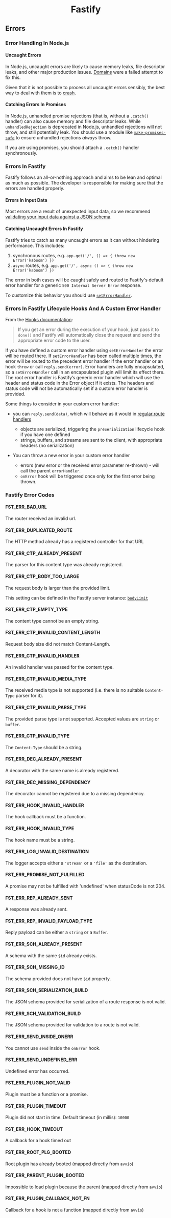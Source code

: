 <h1 align="center">Fastify</h1>

<a id="errors"></a>
## Errors

<a name="error-handling"></a>
### Error Handling In Node.js

#### Uncaught Errors
In Node.js, uncaught errors are likely to cause memory leaks, file descriptor leaks, and other major production issues. [Domains](https://nodejs.org/en/docs/guides/domain-postmortem/) were a failed attempt to fix this. 

Given that it is not possible to process all uncaught errors sensibly, the best way to deal with them is to [crash](https://nodejs.org/api/process.html#process_warning_using_uncaughtexception_correctly). 

#### Catching Errors In Promises
In Node.js, unhandled promise rejections (that is, without a `.catch()` handler) can also cause memory and file descriptor leaks. While `unhandledRejection` is deprecated in Node.js, unhandled rejections will not throw, and still potentially leak. You should use a module like [`make-promises-safe`](https://github.com/mcollina/make-promises-safe) to ensure unhandled rejections _always_ throw.

If you are using promises, you should attach a `.catch()` handler synchronously.

### Errors In Fastify
Fastify follows an all-or-nothing approach and aims to be lean and optimal as much as possible. The developer is responsible for making sure that the errors are handled properly. 

#### Errors In Input Data
Most errors are a result of unexpected input data, so we recommend [validating your input data against a JSON schema](Validation-and-Serialization.md).

#### Catching Uncaught Errors In Fastify
Fastify tries to catch as many uncaught errors as it can without hindering performance. This includes:

1. synchronous routes, e.g. `app.get('/', () => { throw new Error('kaboom') })`
2. `async` routes, e.g. `app.get('/', async () => { throw new Error('kaboom') })`

The error in both cases will be caught safely and routed to Fastify's default error handler for a generic `500 Internal Server Error` response. 

To customize this behavior you should use [`setErrorHandler`](Server.md#seterrorhandler).

### Errors In Fastify Lifecycle Hooks And A Custom Error Handler

From the [Hooks documentation](Hooks.md#manage-errors-from-a-hook): 
> If you get an error during the execution of your hook, just pass it to `done()` and Fastify will automatically close the request and send the appropriate error code to the user.

If you have defined a custom error handler using `setErrorHandler` the error will
be routed there. If `setErrorHandler` has been called multiple times, the error will be
routed to the precedent error handler if the error handler or an hook `throw` or
call `reply.send(error)`.
Error handlers are fully encapsulated, so a `setErrorHandler` call in an encapsulated
plugin will limit its effect there.
The root error handler is Fastify’s generic error handler which will use the header
and status code in the Error object if it exists.
The headers and status code will not be automatically set if a custom error handler
is provided.

Some things to consider in your custom error handler: 

- you can `reply.send(data)`, which will behave as it would in [regular route handlers](Reply.md#senddata)
	- objects are serialized, triggering the `preSerialization` lifecycle hook if you have one defined
	- strings, buffers, and streams are sent to the client, with appropriate headers (no serialization)

- You can throw a new error in your custom error handler
	- errors (new error or the received error parameter re-thrown) - will call the parent `errorHandler`.
  - `onError` hook will be triggered once only for the first error being thrown.

<a name="fastify-error-codes"></a>
### Fastify Error Codes

<a name="FST_ERR_BAD_URL"></a>
#### FST_ERR_BAD_URL

The router received an invalid url.

<a name="FST_ERR_DUPLICATED_ROUTE"></a>
#### FST_ERR_DUPLICATED_ROUTE

The HTTP method already has a registered controller for that URL

<a name="FST_ERR_CTP_ALREADY_PRESENT"></a>
#### FST_ERR_CTP_ALREADY_PRESENT

The parser for this content type was already registered.

<a name="FST_ERR_CTP_BODY_TOO_LARGE"></a>
#### FST_ERR_CTP_BODY_TOO_LARGE

The request body is larger than the provided limit.

This setting can be defined in the Fastify server instance: [`bodyLimit`](Server.md#bodyLimit)

<a name="FST_ERR_CTP_EMPTY_TYPE"></a>
#### FST_ERR_CTP_EMPTY_TYPE

The content type cannot be an empty string.

<a name="FST_ERR_CTP_INVALID_CONTENT_LENGTH"></a>
#### FST_ERR_CTP_INVALID_CONTENT_LENGTH

Request body size did not match Content-Length.

<a name="FST_ERR_CTP_INVALID_HANDLER"></a>
#### FST_ERR_CTP_INVALID_HANDLER

An invalid handler was passed for the content type.

<a name="FST_ERR_CTP_INVALID_MEDIA_TYPE"></a>
#### FST_ERR_CTP_INVALID_MEDIA_TYPE

The received media type is not supported (i.e. there is no suitable `Content-Type` parser for it).

<a name="FST_ERR_CTP_INVALID_PARSE_TYPE"></a>
#### FST_ERR_CTP_INVALID_PARSE_TYPE

The provided parse type is not supported. Accepted values are `string` or `buffer`.

<a name="FST_ERR_CTP_INVALID_TYPE"></a>
#### FST_ERR_CTP_INVALID_TYPE

The `Content-Type` should be a string.

<a name="FST_ERR_DEC_ALREADY_PRESENT"></a>
#### FST_ERR_DEC_ALREADY_PRESENT

A decorator with the same name is already registered.

<a name="FST_ERR_DEC_MISSING_DEPENDENCY"></a>
#### FST_ERR_DEC_MISSING_DEPENDENCY

The decorator cannot be registered due to a missing dependency.

<a name="FST_ERR_HOOK_INVALID_HANDLER"></a>
#### FST_ERR_HOOK_INVALID_HANDLER

The hook callback must be a function.

<a name="FST_ERR_HOOK_INVALID_TYPE"></a>
#### FST_ERR_HOOK_INVALID_TYPE

The hook name must be a string.

<a name="FST_ERR_LOG_INVALID_DESTINATION"></a>
#### FST_ERR_LOG_INVALID_DESTINATION

The logger accepts either a `'stream'` or a `'file'` as the destination.

<a name="FST_ERR_PROMISE_NOT_FULFILLED"></a>
#### FST_ERR_PROMISE_NOT_FULFILLED

A promise may not be fulfilled with 'undefined' when statusCode is not 204.

<a id="FST_ERR_REP_ALREADY_SENT"></a>
#### FST_ERR_REP_ALREADY_SENT

A response was already sent.

<a name="FST_ERR_REP_INVALID_PAYLOAD_TYPE"></a>
#### FST_ERR_REP_INVALID_PAYLOAD_TYPE

Reply payload can be either a `string` or a `Buffer`.

<a name="FST_ERR_SCH_ALREADY_PRESENT"></a>
#### FST_ERR_SCH_ALREADY_PRESENT

A schema with the same `$id` already exists.

<a name="FST_ERR_SCH_MISSING_ID"></a>
#### FST_ERR_SCH_MISSING_ID

The schema provided does not have `$id` property.

<a name="FST_ERR_SCH_SERIALIZATION_BUILD"></a>
#### FST_ERR_SCH_SERIALIZATION_BUILD

The JSON schema provided for serialization of a route response is not valid.

<a name="FST_ERR_SCH_VALIDATION_BUILD"></a>
#### FST_ERR_SCH_VALIDATION_BUILD

The JSON schema provided for validation to a route is not valid.

<a id="FST_ERR_SEND_INSIDE_ONERR"></a>
#### FST_ERR_SEND_INSIDE_ONERR

You cannot use `send` inside the `onError` hook.

<a name="FST_ERR_SEND_UNDEFINED_ERR"></a>
#### FST_ERR_SEND_UNDEFINED_ERR

Undefined error has occurred.

<a name="FST_ERR_PLUGIN_NOT_VALID"></a>
#### FST_ERR_PLUGIN_NOT_VALID

Plugin must be a function or a promise.

<a name="FST_ERR_PLUGIN_TIMEOUT"></a>
#### FST_ERR_PLUGIN_TIMEOUT

Plugin did not start in time. Default timeout (in millis): `10000`

<a name="FST_ERR_HOOK_TIMEOUT"></a>
#### FST_ERR_HOOK_TIMEOUT

A callback for a hook timed out

<a name="FST_ERR_ROOT_PLG_BOOTED"></a>
#### FST_ERR_ROOT_PLG_BOOTED

Root plugin has already booted (mapped directly from `avvio`)

<a name="FST_ERR_PARENT_PLUGIN_BOOTED"></a>
#### FST_ERR_PARENT_PLUGIN_BOOTED

Impossible to load plugin because the parent (mapped directly from `avvio`)

<a name="FST_ERR_PLUGIN_CALLBACK_NOT_FN"></a>
#### FST_ERR_PLUGIN_CALLBACK_NOT_FN

Callback for a hook is not a function (mapped directly from `avvio`)
